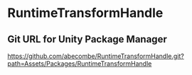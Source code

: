 # RuntimeTransformHandle

## Git URL for Unity Package Manager
https://github.com/abecombe/RuntimeTransformHandle.git?path=Assets/Packages/RuntimeTransformHandle
